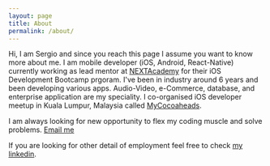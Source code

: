 ```yaml
---
layout: page
title: About
permalink: /about/
---
```


Hi, I am Sergio and since you reach this page I assume you want to know more about me. I am mobile developer (iOS, Android, React-Native) currently working as lead mentor at [NEXTAcademy](https://nextacademy.com) for their iOS Development Bootcamp prgoram. I've been in industry around 6 years and been developing various apps. Audio-Video, e-Commerce, database, and enterprise application are my speciality. I co-organised iOS developer meetup in Kuala Lumpur, Malaysia called [MyCocoaheads](https://www.facebook.com/groups/mycocoaheads/).

I am always looking for new opportunity to flex my coding muscle and solve problems. [Email me](mailto:sergioutama@gmail.com)

If you are looking for other detail of employment feel free to check [my linkedin](https://my.linkedin.com/in/sergioutama).


